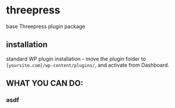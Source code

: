 # threepress
base Threepress plugin package

## installation
standard WP plugin installation - move the plugin folder to `[yoursite.com]/wp-content/plugins/`, and activate from Dashboard.

## WHAT YOU CAN DO:

### asdf